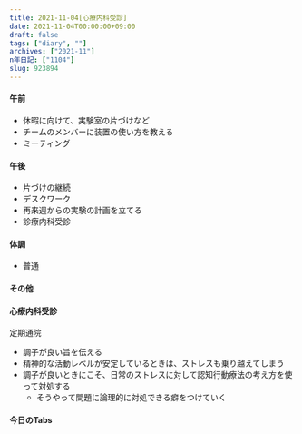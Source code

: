 ```yaml
---
title: 2021-11-04[心療内科受診]
date: 2021-11-04T00:00:00+09:00
draft: false
tags: ["diary", ""]
archives: ["2021-11"]
n年日記: ["1104"]
slug: 923894
---
```

#### 午前
- 休暇に向けて、実験室の片づけなど
- チームのメンバーに装置の使い方を教える
- ミーティング
#### 午後
- 片づけの継続
- デスクワーク
- 再来週からの実験の計画を立てる
- 診療内科受診
#### 体調
- 普通
#### その他
#### 心療内科受診
定期通院
- 調子が良い旨を伝える
- 精神的な活動レベルが安定しているときは、ストレスも乗り越えてしまう
- 調子が良いときにこそ、日常のストレスに対して認知行動療法の考え方を使って対処する
  - そうやって問題に論理的に対処できる癖をつけていく
#### 今日のTabs
